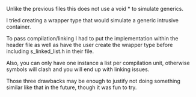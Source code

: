 Unlike the previous files this does not use a void * to simulate generics. 

I tried creating a wrapper type that would simulate a generic intrusive container.

To pass compilation/linking I had to put the implementation within the header file
as well as have the user create the wrapper type before including s_linked_list.h in their file.

Also, you can only have one instance a list per compilation unit, otherwise symbols will clash
and you will end up with linking issues.

Those three drawbacks may be enough to justify not doing something similar like that in the future, though it was fun to try.
